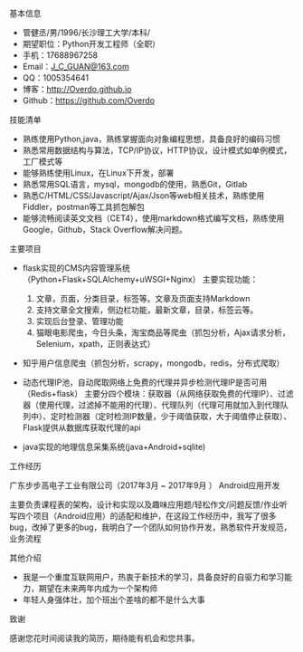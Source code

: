 基本信息

- 管健丞/男/1996/长沙理工大学/本科/
- 期望职位：Python开发工程师（全职）
- 手机：17688967258
- Email：J_C_GUAN@163.com
- QQ：1005354641
- 博客：http://Overdo.github.io
- Github：https://github.com/Overdo

技能清单

- 熟练使用Python,java，熟练掌握面向对象编程思想，具备良好的编码习惯
- 熟悉常用数据结构与算法，TCP/IP协议，HTTP协议，设计模式如单例模式，工厂模式等
- 能够熟练使用Linux，在Linux下开发，部署
- 熟悉常用SQL语言，mysql，mongodb的使用，熟悉Git，Gitlab
- 熟悉C/HTML/CSS/Javascript/Ajax/Json等web相关技术，熟练使用Fiddler，postman等工具抓包解包
- 能够流畅阅读英文文档（CET4），使用markdown格式编写文档，熟练使用Google，Github，Stack Overflow解决问题。

主要项目

- flask实现的CMS内容管理系统（Python+Flask+SQLAlchemy+uWSGI+Nginx）
  主要实现功能：
  1. 文章，页面，分类目录，标签等。文章及页面支持Markdown
  2. 支持文章全文搜索，侧边栏功能，最新文章，目录，标签云等。
  3. 实现后台登录、管理功能
  4. 猫眼电影爬虫，今日头条，淘宝商品等爬虫（抓包分析，Ajax请求分析，Selenium，xpath，正则表达式）
- 知乎用户信息爬虫（抓包分析，scrapy，mongodb，redis，分布式爬取）
- 动态代理IP池，自动爬取网络上免费的代理并异步检测代理IP是否可用（Redis+flask）
  主要分四个模块：获取器（从网络获取免费的代理IP）、过滤器（使用代理，过滤掉不能用的代理）、代理队列（代理可用就加入到代理队列中）、定时检测器（定时检测IP数量，少于阈值获取，大于阈值停止获取）、Flask提供从数据库获取代理的api

- java实现的地理信息采集系统(java+Android+sqlite)

工作经历

广东步步高电子工业有限公司（2017年3月 ~ 2017年9月 ）   Android应用开发

主要负责课程表的架构，设计和实现以及趣味应用题/轻松作文/问题反馈/作业听写四个项目（Android应用）的适配和维护，在这段工作经历中，我写了很多bug，改掉了更多的bug，我明白了一个团队如何协作开发，熟悉软件开发规范，业务流程

其他介绍

- 我是一个重度互联网用户，热衷于新技术的学习，具备良好的自驱力和学习能力，期望在未来两年内成为一个架构师
- 年轻人身强体壮，加个班出个差啥的都不是什么大事

致谢

感谢您花时间阅读我的简历，期待能有机会和您共事。



